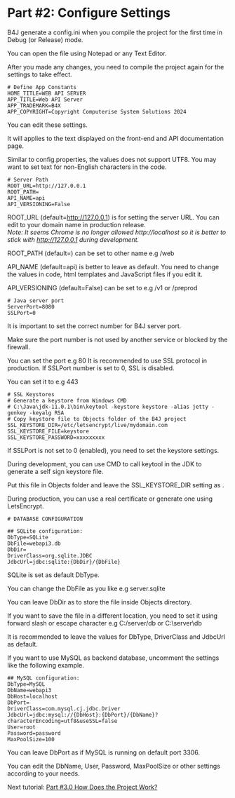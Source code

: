 # Part #2: Configure Settings

B4J generate a config.ini when you compile the project for the first time in Debug (or Release) mode. 

You can open the file using Notepad or any Text Editor.

After you made any changes, you need to compile the project again for the settings to take effect.

```B4X
# Define App Constants
HOME_TITLE=WEB API SERVER
APP_TITLE=Web API Server
APP_TRADEMARK=B4X
APP_COPYRIGHT=Copyright Computerise System Solutions 2024
```
You can edit these settings.

It will applies to the text displayed on the front-end and API documentation page.

Similar to config.properties, the values does not support UTF8. You may want to set text for non-English characters in the code.

```B4X
# Server Path
ROOT_URL=http://127.0.0.1
ROOT_PATH=
API_NAME=api
API_VERSIONING=False
```
ROOT_URL (default=http://127.0.0.1) is for setting the server URL. You can edit to your domain name in production release.\
*Note: It seems Chrome is no longer allowed http://localhost so it is better to stick with http://127.0.0.1 during development.*

ROOT_PATH (default=<empty>) can be set to other name e.g /web

API_NAME (default=api) is better to leave as default. You need to change the values in code, html templates and JavaScript files if you edit it.

API_VERSIONING (default=False) can be set to e.g /v1 or /preprod
```B4X
# Java server port
ServerPort=8080
SSLPort=0
```
It is important to set the correct number for B4J server port.

Make sure the port number is not used by another service or blocked by the firewall.

You can set the port e.g 80
It is recommended to use SSL protocol in production. If SSLPort number is set to 0, SSL is disabled.

You can set it to e.g 443

```B4X
# SSL Keystores
# Generate a keystore from Windows CMD
# C:\Java\jdk-11.0.1\bin\keytool -keystore keystore -alias jetty -genkey -keyalg RSA
# Copy keystore file to Objects folder of the B4J project
SSL_KEYSTORE_DIR=/etc/letsencrypt/live/mydomain.com
SSL_KEYSTORE_FILE=keystore
SSL_KEYSTORE_PASSWORD=xxxxxxxxx
```
If SSLPort is not set to 0 (enabled), you need to set the keystore settings.

During development, you can use CMD to call keytool in the JDK to generate a self sign keystore file.

Put this file in Objects folder and leave the SSL_KEYSTORE_DIR setting as <empty>.

During production, you can use a real certificate or generate one using LetsEncrypt.
```B4X
# DATABASE CONFIGURATION

## SQLite configuration:
DbType=SQLite
DbFile=webapi3.db
DbDir=
DriverClass=org.sqlite.JDBC
JdbcUrl=jdbc:sqlite:{DbDir}/{DbFile}
```
SQLite is set as default DbType.

You can change the DbFile as you like e.g server.sqlite

You can leave DbDir as <empty> to store the file inside Objects directory.

If you want to save the file in a different location, you need to set it using forward slash or escape character e.g C:/server/db or C:\\server\\db

It is recommended to leave the values for DbType, DriverClass and JdbcUrl as default.

If you want to use MySQL as backend database, uncomment the settings like the following example.

```B4X
## MySQL configuration:
DbType=MySQL
DbName=webapi3
DbHost=localhost
DbPort=
DriverClass=com.mysql.cj.jdbc.Driver
JdbcUrl=jdbc:mysql://{DbHost}:{DbPort}/{DbName}?characterEncoding=utf8&useSSL=false
User=root
Password=password
MaxPoolSize=100
```
You can leave DbPort as <empty> if MySQL is running on default port 3306.

You can edit the DbName, User, Password, MaxPoolSize or other settings according to your needs.

Next tutorial: [Part #3.0 How Does the Project Work?](https://github.com/pyhoon/web-api-server-tutorial/blob/main/Part%20%233.0%20How%20Does%20the%20Project%20Work.md)

